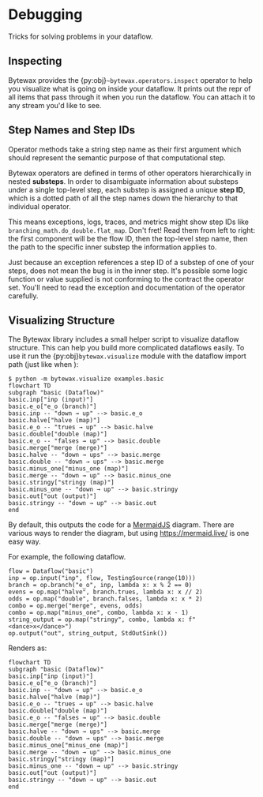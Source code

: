 # Debugging

Tricks for solving problems in your dataflow.

## Inspecting

Bytewax provides the {py:obj}`~bytewax.operators.inspect` operator to
help you visualize what is going on inside your dataflow. It prints
out the repr of all items that pass through it when you run the
dataflow. You can attach it to any stream you'd like to see.

## Step Names and Step IDs

Operator methods take a string step name as their first argument which
should represent the semantic purpose of that computational step.

Bytewax operators are defined in terms of other operators
hierarchically in nested **substeps**. In order to disambiguate
information about substeps under a single top-level step, each substep
is assigned a unique **step ID**, which is a dotted path of all the
step names down the hierarchy to that individual operator.

This means exceptions, logs, traces, and metrics might show step IDs
like `branching_math.do_double.flat_map`. Don't fret! Read them from
left to right: the first component will be the flow ID, then the
top-level step name, then the path to the specific inner substep the
information applies to.

Just because an exception references a step ID of a substep of one of
your steps, does not mean the bug is in the inner step. It's possible
some logic function or value supplied is not conforming to the
contract the operator set. You'll need to read the exception and
documentation of the operator carefully.

## Visualizing Structure

The Bytewax library includes a small helper script to visualize
dataflow structure. This can help you build more complicated dataflows
easily. To use it run the {py:obj}`bytewax.visualize` module with the
dataflow import path (just like when ):

```console
$ python -m bytewax.visualize examples.basic
flowchart TD
subgraph "basic (Dataflow)"
basic.inp["inp (input)"]
basic.e_o["e_o (branch)"]
basic.inp -- "down → up" --> basic.e_o
basic.halve["halve (map)"]
basic.e_o -- "trues → up" --> basic.halve
basic.double["double (map)"]
basic.e_o -- "falses → up" --> basic.double
basic.merge["merge (merge)"]
basic.halve -- "down → ups" --> basic.merge
basic.double -- "down → ups" --> basic.merge
basic.minus_one["minus_one (map)"]
basic.merge -- "down → up" --> basic.minus_one
basic.stringy["stringy (map)"]
basic.minus_one -- "down → up" --> basic.stringy
basic.out["out (output)"]
basic.stringy -- "down → up" --> basic.out
end
```

By default, this outputs the code for a
[MermaidJS](https://mermaid.js.org/) diagram. There are various ways
to render the diagram, but using https://mermaid.live/ is one easy
way.

For example, the following dataflow.

```{testcode}
flow = Dataflow("basic")
inp = op.input("inp", flow, TestingSource(range(10)))
branch = op.branch("e_o", inp, lambda x: x % 2 == 0)
evens = op.map("halve", branch.trues, lambda x: x // 2)
odds = op.map("double", branch.falses, lambda x: x * 2)
combo = op.merge("merge", evens, odds)
combo = op.map("minus_one", combo, lambda x: x - 1)
string_output = op.map("stringy", combo, lambda x: f"<dance>x</dance>")
op.output("out", string_output, StdOutSink())

```

Renders as:

```mermaid
flowchart TD
subgraph "basic (Dataflow)"
basic.inp["inp (input)"]
basic.e_o["e_o (branch)"]
basic.inp -- "down → up" --> basic.e_o
basic.halve["halve (map)"]
basic.e_o -- "trues → up" --> basic.halve
basic.double["double (map)"]
basic.e_o -- "falses → up" --> basic.double
basic.merge["merge (merge)"]
basic.halve -- "down → ups" --> basic.merge
basic.double -- "down → ups" --> basic.merge
basic.minus_one["minus_one (map)"]
basic.merge -- "down → up" --> basic.minus_one
basic.stringy["stringy (map)"]
basic.minus_one -- "down → up" --> basic.stringy
basic.out["out (output)"]
basic.stringy -- "down → up" --> basic.out
end
```
